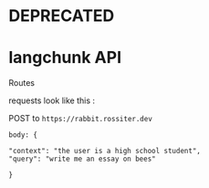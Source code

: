 # DEPRECATED

# langchunk API

Routes

requests look like this :

POST to `https://rabbit.rossiter.dev`
```
body: {

"context": "the user is a high school student",
"query": "write me an essay on bees"

}
```
